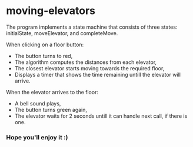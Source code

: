 # moving-elevators

The program implements a state machine that consists of three states: initialState, moveElevator, and completeMove.

When clicking on a floor button:
* The button turns to red,
* The algorithm computes the distances from each elevator,
* The closest elevator starts moving towards the required floor,
* Displays a timer that shows the time remaining untill the elevator will arrive.

When the elevator arrives to the floor:
* A bell sound plays,
* The button turns green again,
* The elevator waits for 2 seconds untill it can handle next call, if there is one.



### Hope you'll enjoy it :)

